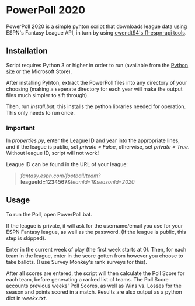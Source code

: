 # PowerPoll 2020
PowerPoll 2020 is a simple pyhton script that downloads league data using ESPN's Fantasy League API, in turn by using [cwendt94's ff-espn-api tools](https://github.com/cwendt94/ff-espn-api).
##  Installation

Script requires Python 3 or higher in order to run (available from the [Python site](https://www.python.org/downloads/) or the Microsoft Store).

After installing Pyhton, extract the PowerPoll files into any directory of your choosing (making a seperate directory for each year will make the output files much simpler to sift through).

Then, run *install.bat*, this installs the python libraries needed for operation. This only needs to run once.
### Important
In *properties.py*, enter the League ID and year into the appropriate lines, and if the league is public, set *private = False*, otherwise, set *private = True*. Without league ID, script will not work!

League ID can be found in the URL of your league:
>*fantasy.espn.com/football/team?*__leagueId=1234567__*&teamId=1&seasonId=2020*

## Usage

To run the Poll, open PowerPoll.bat.

If the league is private, it will ask for the username/email you use for your ESPN Fantasy league, as well as the password. (If the league is public, this step is skipped).

Enter in the current week of play (the first week starts at 0). Then, for each team in the league, enter in the score gotten from however you choose to take ballots. (I use Survey Monkey's rank surveys for this).

After all scores are entered, the script will then calculate the Poll Score for each team, before generating a ranked list of teams. The Poll Score accounts previous weeks' Poll Scores, as well as Wins vs. Losses for the season and points scored in a match.
Results are also output as a python dict in *weekx.txt*.

